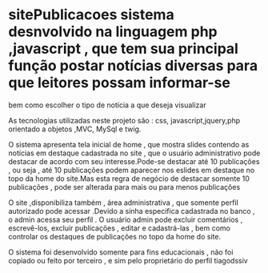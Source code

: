 # sitePublicacoes sistema desnvolvido na linguagem php ,javascript , que tem sua principal função postar notícias diversas para que leitores possam informar-se
bem como escolher o tipo de notícia a que deseja visualizar

As tecnologias utilizadas neste projeto são : css, javascript,jquery,php orientado a objetos ,MVC, MySql e twig.

O sistema apresenta tela inicial de home , que mostra slides contendo as notícias em destaque cadastrada no site , que o usuário administrativo pode destacar de acordo com 
seu interesse.Pode-se destacar até 10 publicações , ou seja , até 10 publicações podem aparecer nos eslides em destaque no topo da home do site.Mas esta regra de negócio
de destacar somente 10 publicações  , pode ser alterada para mais ou para menos publicações

O site ,disponibiliza também , área administrativa , que somente perfil autorizado pode acessar .Devido a sinha especifica cadastrada no banco , o admin acessa seu perfil .
O usuário admin pode excluir comentários , escrevê-los, excluir publicações , editar e cadastrá-las , bem como controlar os destaques de publicações no topo da home do site.

O sistema   foi desenvolvido somente para fins educacionais , não foi copiado ou feito por terceiro , e sim pelo proprietário do perfil tiagodssiv


